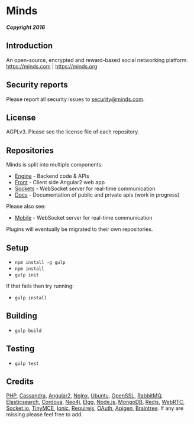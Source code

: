 Minds
==========

___Copyright 2016___

## Introduction
An open-source, encrypted and reward-based social networking platform. https://minds.com | https://minds.org

## Security reports
Please report all security issues to security@minds.com.

## License

AGPLv3. Please see the license file of each repository.

## Repositories

Minds is split into multiple components:

- [Engine](https://github.com/Minds/engine) - Backend code & APIs
- [Front](https://github.com/Minds/front) - Client side Angular2 web app
- [Sockets](https://github.com/Minds/sockets) - WebSocket server for real-time communication
- [Docs](https://minds.org/docs/) - Documentation of public and private apis (work in progress)

Please also see:
- [Mobile](https://github.com/Minds/mobile) - WebSocket server for real-time communication

Plugins will eventually be migrated to their own repositories.

## Setup

- `npm install -g gulp`
- `npm install`
- `gulp init`

If that fails then try running:

- `gulp install`

## Building

- `gulp build`

## Testing

- `gulp test`

## Credits

[PHP](https://php.net), [Cassandra](http://cassandra.apache.org/), [Angular2](http://angular.io), [Nginx](https://nginx.com), [Ubuntu](https://ubuntu.com), [OpenSSL](https://www.openssl.org/), [RabbitMQ](https://www.rabbitmq.com/), [Elasticsearch](https://www.elastic.co/), [Cordova](https://cordova.apache.org/), [Neo4j](https://neo4j.com/), [Elgg](http://elgg.org), [Node.js](https://nodejs.org/en/), [MongoDB](https://www.mongodb.com/), [Redis](http://redis.io/), [WebRTC](https://webrtc.org/), [Socket.io](http://socket.io/), [TinyMCE](https://www.tinymce.com/), [Ionic](http://ionicframework.com/), [Requirejs](http://requirejs.org/), [OAuth](http://oauth.net/2/), [Apigen](http://www.apigen.org/), [Braintree](https://www.braintreepayments.com/). If any are missing please feel free to add.
